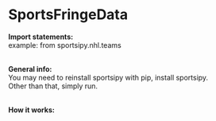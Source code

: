 # SportsFringeData

**Import statements:**<br>
example: from sportsipy.nhl.teams<br><br>

**General info:**<br>
You may need to reinstall sportsipy with pip, install sportsipy.<br>
Other than that, simply run.<br><br>

**How it works:**<br>

